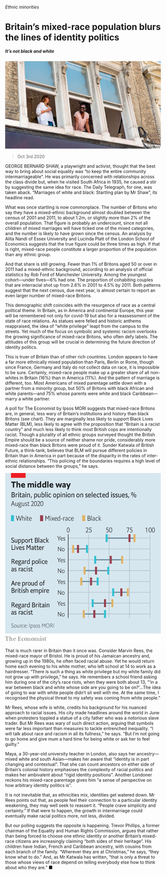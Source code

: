 ###### Ethnic minorities

# Britain’s mixed-race population blurs the lines of identity politics 

##### It’s not black and white 

![image](images/20201003_BRP006_0.jpg) 

> Oct 3rd 2020 


GEORGE BERNARD SHAW, a playwright and activist, thought that the best way to bring about social equality was “to keep the entire community intermarriageable”. He was primarily concerned with relationships across the class divide but, when he visited South Africa in 1935, he caused a stir by suggesting the same idea for race. The Daily Telegraph, for one, was taken aback. “Marriages of white and black: Startling plan by Mr Shaw”, its headline read.


What was once startling is now commonplace. The number of Britons who say they have a mixed-ethnic background almost doubled between the census of 2001 and 2011, to about 1.2m, or slightly more than 2% of the overall population. That figure is probably an undercount, since not all children of mixed marriages will have ticked one of the mixed categories, and the number is likely to have grown since the census. An analysis by Alita Nandi of Essex University and Lucinda Platt of the London School of Economics suggests that the true figure could be three times as high. If that is right, mixed-race people constitute a larger proportion of the population than any ethnic group.



And that share is still growing. Fewer than 1% of Britons aged 50 or over in 2011 had a mixed-ethnic background, according to an analysis of official statistics by Rob Ford of Manchester University. Among the youngest cohort—under fives—6% had one. The proportion of cohabiting couples that are interracial shot up from 2.6% in 2001 to 4.5% by 2011. Both patterns suggest that the next census, due next year, is almost certain to report an even larger number of mixed-race Britons.


This demographic shift coincides with the resurgence of race as a central political theme. In Britain, as in America and continental Europe, this year will be remembered not only for covid-19 but also for a reassessment of the state of race relations. As statues were felled and historic anthems reappraised, the idea of “white privilege” leapt from the campus to the streets. Yet much of the focus on symbolic and systemic racism overlooks the growing significance of mixed-race Britons, who often defy labels. The attitudes of this group will be crucial in determining the future direction of identity politics.


This is truer of Britain than of other rich countries. London appears to have a far more ethnically mixed population than Paris, Berlin or Rome, though since France, Germany and Italy do not collect data on race, it is impossible to be sure. Certainly, mixed-race people make up a greater share of all non-whites in Britain (16%) than in America (11%). And the pattern of marriage is different, too. Most Americans of mixed parentage settle down with a partner from a minority group, but 50% of Britons with black African and white parents—and 75% whose parents were white and black Caribbean—marry a white partner.


A poll for The Economist by Ipsos MORI suggests that mixed-race Britons are, in general, less wary of Britain’s institutions and history than black Britons (see chart). They are marginally less likely to support Black Lives Matter (BLM), less likely to agree with the proposition that “Britain is a racist country” and much less likely to think most British cops are intentionally racist. Though a plurality of all ethnic groups surveyed thought the British Empire should be a source of neither shame nor pride, considerably more mixed-race than black Britons were proud of it. Sunder Katwala of British Future, a think-tank, believes that BLM will pursue different policies in Britain than in America in part because of the disparity in the rates of inter-ethnic relationships. “This policing of the boundaries requires a high level of social distance between the groups,” he says.

![image](images/20201003_BRC877.png) 



That is much rarer in Britain than it once was. Consider Marvin Rees, the mixed-race mayor of Bristol. He is proud of his Jamaican ancestry and, growing up in the 1980s, he often faced racial abuse. Yet he would return home each evening to his white mother, who left school at 14 to work as a hairdresser. “There is such a thing as white privilege but my white family did not grow up with privilege,” he says. He remembers a school friend asking him during one of the city’s race riots, when they were both about 13, “‘in a war between black and white whose side are you going to be on?’...The idea of going to war with white people didn’t sit well with me. At the same time, I recognised the physical threat to my safety was coming from white people.”


Mr Rees, whose wife is white, credits his background for his nuanced approach to racial issues. His city made headlines around the world in June when protesters toppled a statue of a city father who was a notorious slave trader. But Mr Rees was wary of such direct action, arguing that symbols were far less important than measures to tackle entrenched inequality. “I will talk about race and racism in all its fullness,” he says. “But I’m not going to go home and give mum a hard time for being white or ask her to feel guilty.”


Maya, a 30-year-old university teacher in London, also says her ancestry—mixed white and south Asian—makes her aware that “identity is in part changing and contextual”. That she can count ancestors on either side of Britain’s colonial history emphasises the complexity of racial politics and makes her ambivalent about “rigid identity positions”. Another Londoner reckons his mixed-race parentage gives him “a sense of perspective on how arbitrary identity politics is”.


It is not inevitable that, as ethnicities mix, identities get watered down. Mr Rees points out that, as people feel their connection to a particular identity weakening, they may well seek to reassert it. “People crave simplicity and certainty.” If that were to happen, the growth in intermarriage could eventually make racial politics more, not less, divided.


But our polling suggests the opposite is happening. Trevor Phillips, a former chairman of the Equality and Human Rights Commission, argues that rather than being forced to choose one ethnic identity or another Britain’s mixed-race citizens are increasingly claiming “both sides of their heritage”. His children have Indian, French and Caribbean ancestry, with cousins from each branch of the family. “Wherever they are at Christmas,” he says, “they know what to do.” And, as Mr Katwala has written, “that is only a threat to those whose views of race depend on telling everybody else how to think about who they are.” ■

